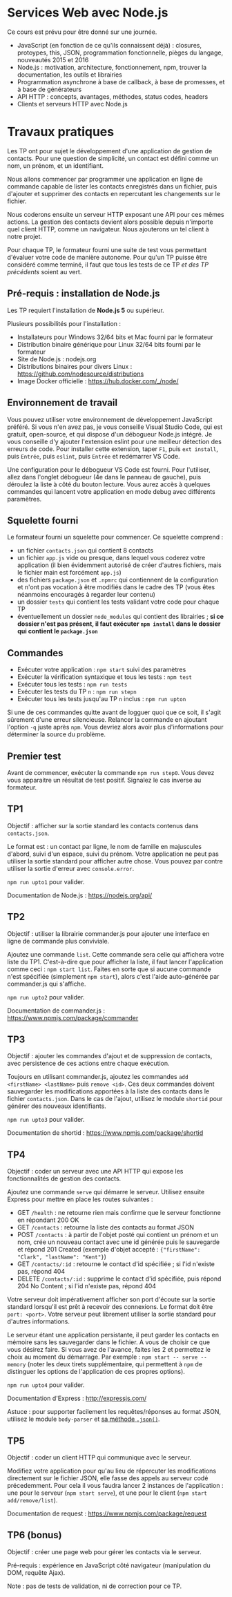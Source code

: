 # Services Web avec Node.js

Ce cours est prévu pour être donné sur une journée.

- JavaScript (en fonction de ce qu'ils connaissent déjà) : closures, protoypes, this, JSON, programmation fonctionnelle, pièges du langage, nouveautés 2015 et 2016
- Node.js : motivation, architecture, fonctionnement, npm, trouver la documentation, les outils et librairies
- Programmation asynchrone à base de callback, à base de promesses, et à base de générateurs
- API HTTP : concepts, avantages, méthodes, status codes, headers
- Clients et serveurs HTTP avec Node.js

# Travaux pratiques

Les TP ont pour sujet le développement d'une application de gestion de contacts. Pour une question de simplicité, un contact est défini comme un nom, un prénom, et un identifiant.

Nous allons commencer par programmer une application en ligne de commande capable de lister les contacts enregistrés dans un fichier, puis d'ajouter et supprimer des contacts en repercutant les changements sur le fichier.

Nous coderons ensuite un serveur HTTP exposant une API pour ces mêmes actions. La gestion des contacts devient alors possible depuis n'importe quel client HTTP, comme un navigateur. Nous ajouterons un tel client à notre projet.

Pour chaque TP, le formateur fourni une suite de test vous permettant d'évaluer votre code de manière autonome. Pour qu'un TP puisse être considéré comme terminé, il faut que tous les tests de ce TP *et des TP précédents* soient au vert.

## Pré-requis : installation de Node.js

Les TP requiert l'installation de **Node.js 5** ou supérieur.

Plusieurs possibilités pour l'installation :
- Installateurs pour Windows 32/64 bits et Mac fourni par le formateur
- Distribution binaire générique pour Linux 32/64 bits fourni par le formateur
- Site de Node.js : nodejs.org
- Distributions binaires pour divers Linux : https://github.com/nodesource/distributions
- Image Docker officielle : https://hub.docker.com/_/node/

## Environnement de travail

Vous pouvez utiliser votre environnement de développement JavaScript préféré. Si vous n'en avez pas, je vous conseille Visual Studio Code, qui est gratuit, open-source, et qui dispose d'un débogueur Node.js intégré. Je vous conseille d'y ajouter l'extension eslint pour une meilleur détection des erreurs de code. Pour installer cette extension, taper `F1`, puis `ext install`, puis `Entrée`, puis `eslint`, puis `Entrée` et redémarrer VS Code.

Une configuration pour le débogueur VS Code est fourni. Pour l'utiliser, allez dans l'onglet débogueur (4e dans le panneau de gauche), puis déroulez la liste à côté du bouton lecture. Vous aurez accès à quelques commandes qui lancent votre application en mode debug avec différents paramètres.

## Squelette fourni

Le formateur fourni un squelette pour commencer. Ce squelette comprend :
- un fichier `contacts.json` qui contient 8 contacts
- un fichier `app.js` vide ou presque, dans lequel vous coderez votre application (il bien évidemment autorisé de créer d'autres fichiers, mais le fichier main est forcément `app.js`)
- des fichiers `package.json` et `.npmrc` qui contiennent de la configuration et n'ont pas vocation à être modifiés dans le cadre des TP (vous êtes néanmoins encouragés à regarder leur contenu)
- un dossier `tests` qui contient les tests validant votre code pour chaque TP
- éventuellement un dossier `node_modules` qui contient des librairies ; **si ce dossier n'est pas présent, il faut exécuter `npm install` dans le dossier qui contient le `package.json`**

## Commandes

- Exécuter votre application : `npm start` suivi des paramètres
- Exécuter la vérification syntaxique et tous les tests : `npm test`
- Exécuter tous les tests : `npm run tests`
- Exécuter les tests du TP `n` : `npm run stepn`
- Exécuter tous les tests jusqu'au TP `n` inclus : `npm run upton`

Si une de ces commandes quitte avant de logguer quoi que ce soit, il s'agit sûrement d'une erreur silencieuse. Relancer la commande en ajoutant l'option `-q` juste après `npm`. Vous devriez alors avoir plus d'informations pour déterminer la source du problème.

## Premier test

Avant de commencer, exécuter la commande `npm run step0`. Vous devez vous apparaitre un résultat de test positif. Signalez le cas inverse au formateur.

## TP1

Objectif : afficher sur la sortie standard les contacts contenus dans `contacts.json`.

Le format est : un contact par ligne, le nom de famille en majuscules d'abord, suivi d'un espace, suivi du prénom. Votre application ne peut pas utiliser la sortie standard pour afficher autre chose. Vous pouvez par contre utiliser la sortie d'erreur avec `console.error`.

`npm run upto1` pour valider.

Documentation de Node.js : https://nodejs.org/api/

## TP2

Objectif : utiliser la librairie commander.js pour ajouter une interface en ligne de commande plus conviviale.

Ajoutez une commande `list`. Cette commande sera celle qui affichera votre liste du TP1. C'est-à-dire que pour afficher la liste, il faut lancer l'application comme ceci : `npm start list`. Faites en sorte que si aucune commande n'est spécifiée (simplement `npm start`), alors c'est l'aide auto-générée par commander.js qui s'affiche.

`npm run upto2` pour valider.

Documentation de commander.js : https://www.npmjs.com/package/commander

## TP3

Objectif : ajouter les commandes d'ajout et de suppression de contacts, avec persistence de ces actions entre chaque exécution.

Toujours en utilisant commander.js, ajoutez les commandes `add <firstName> <lastName>` puis `remove <id>`. Ces deux commandes doivent sauvegarder les modifications apportées à la liste des contacts dans le fichier `contacts.json`. Dans le cas de l'ajout, utilisez le module `shortid` pour générer des nouveaux identifiants.

`npm run upto3` pour valider.

Documentation de shortid : https://www.npmjs.com/package/shortid

## TP4

Objectif : coder un serveur avec une API HTTP qui expose les fonctionnalités de gestion des contacts.

Ajoutez une commande `serve` qui démarre le serveur. Utilisez ensuite Express pour mettre en place les routes suivantes :
- GET `/health` : ne retourne rien mais confirme que le serveur fonctionne en répondant 200 OK
- GET `/contacts` : retourne la liste des contacts au format JSON
- POST `/contacts` : à partir de l'objet posté qui contient un prénom et un nom, crée un nouveau contact avec une id générée puis le sauvegarde et répond 201 Created (exemple d'objet accepté : `{"firstName": "Clark", "lastName": "Kent"}`)
- GET `/contacts/:id` : retourne le contact d'id spécifiée ; si l'id n'existe pas, répond 404
- DELETE `/contacts/:id` : supprime le contact d'id spécifiée, puis répond 204 No Content ; si l'id n'existe pas, répond 404

Votre serveur doit impérativement afficher son port d'écoute sur la sortie standard lorsqu'il est prêt à recevoir des connexions. Le format doit être `port: <port>`. Votre serveur peut librement utiliser la sortie standard pour d'autres informations.

Le serveur étant une application persistante, il peut garder les contacts en mémoire sans les sauvegarder dans le fichier. A vous de choisir ce que vous désirez faire. Si vous avez de l'avance, faites les 2 et permettez le choix au moment du démarrage. Par exemple : `npm start -- serve --memory` (noter les deux tirets supplémentaire, qui permettent à `npm` de distinguer les options de l'application de ces propres options).

`npm run upto4` pour valider.

Documentation d'Express : http://expressjs.com/

Astuce : pour supporter facilement les requêtes/réponses au format JSON, utilisez le module `body-parser` et [sa méthode `.json()`](https://www.npmjs.com/package/body-parser#bodyparserjsonoptions).

## TP5

Objectif : coder un client HTTP qui communique avec le serveur.

Modifiez votre application pour qu'au lieu de répercuter les modifications directement sur le fichier JSON, elle fasse des appels au serveur codé précedemment. Pour cela il vous faudra lancer 2 instances de l'application : une pour le serveur (`npm start serve`), et une pour le client (`npm start add/remove/list`).

Documentation de request : https://www.npmjs.com/package/request

## TP6 (bonus)

Objectif : créer une page web pour gérer les contacts via le serveur.

Pré-requis : expérience en JavaScript côté navigateur (manipulation du DOM, requête Ajax).

Note : pas de tests de validation, ni de correction pour ce TP.
